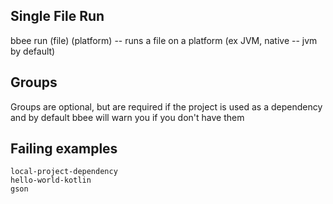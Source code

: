 ## Single File Run
bbee run (file) (platform) -- runs a file on a platform (ex JVM, native -- jvm by default)

## Groups
Groups are optional, but are required if the project is used as a
dependency and by default bbee will warn you if you don't have them

## Failing examples
```
local-project-dependency
hello-world-kotlin
gson
```